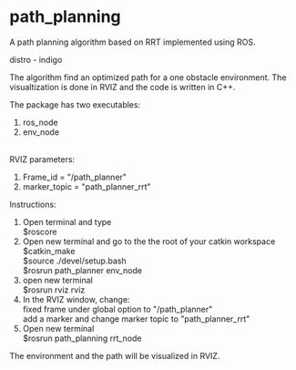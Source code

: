 # path_planning
A path planning algorithm based on RRT implemented using ROS.

distro - indigo <br  />

The algorithm find an optimized path for a one obstacle environment. The visualtization is done in RVIZ and the code is written in C++.  <br  />

The package has two executables: <br  />
1. ros_node <br  />
2. env_node <br  /><br  />

RVIZ parameters:  <br  />
1. Frame_id = "/path_planner"  <br  />
2. marker_topic = "path_planner_rrt"  <br  />

Instructions:  <br  />

1. Open terminal and type  <br  />
  $roscore  <br  />
2. Open new terminal and go to the the root of your catkin workspace  <br  />
  $catkin_make  <br  />
  $source ./devel/setup.bash  <br  />
  $rosrun path_planner env_node  <br  />
3. open new terminal  <br  />
  $rosrun rviz rviz  <br  />
4. In the RVIZ window, change:  <br  />
  fixed frame under global option to "/path_planner"  <br  />
  add a marker and change marker topic to "path_planner_rrt"  <br  />
5. Open new terminal  <br  />
  $rosrun path_planning rrt_node  <br  />

The environment and the path will be visualized in RVIZ.   <br  />
